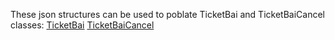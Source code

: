 These json structures can be used to poblate TicketBai and TicketBaiCancel classes:
[TicketBai](ticketbai-cancel-json.md)
[TicketBaiCancel](ticketbai-cancel-json.md)
